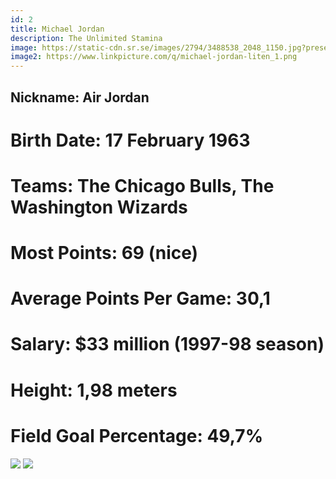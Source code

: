 ```yaml
---
id: 2
title: Michael Jordan
description: The Unlimited Stamina
image: https://static-cdn.sr.se/images/2794/3488538_2048_1150.jpg?preset=2048x1152
image2: https://www.linkpicture.com/q/michael-jordan-liten_1.png
---
```


## Nickname: <span class="pinfo">Air Jordan</span>
# Birth Date: <span class="pinfo">17 February 1963</span>
# Teams: <span class="pinfo">The Chicago Bulls, The Washington Wizards</span>
# Most Points: <span class="pinfo">69 (nice)</span>
# Average Points Per Game: <span class="pinfo">30,1</span>
# Salary: <span class="pinfo">$33 million (1997-98 season)</span>
# Height: <span class="pinfo">1,98 meters</span>
# Field Goal Percentage: <span class="pinfo">49,7%</span>
<div class="flex flex-wrap justify-start">
<img src="https://az2.hatstoremedia.com/hatstore/images/image-chicago-bulls-kepsar-2017-02-21-125339304/555/555/0/chicago-bulls-kepsar.png" class="TImage"/>
<img src="https://sportslogohistory.com/wp-content/uploads/2017/12/washington_wizards_2012-2015.png" class="TImage"/>
</div>

